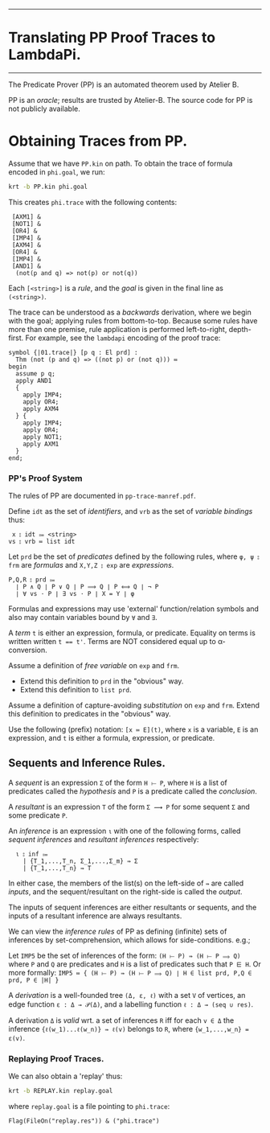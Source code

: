 -----------------------------------------
# Translating PP Proof Traces to LambdaPi.
-----------------------------------------

The Predicate Prover (PP) is an automated theorem used by Atelier B.

PP is an *oracle*; results are trusted by Atelier-B.
The source code for PP is not publicly available.

# Obtaining Traces from PP.

Assume that we have `PP.kin` on path.
To obtain the trace of formula encoded in `phi.goal`, we run:
```bash
krt -b PP.kin phi.goal
```
This creates `phi.trace` with the following contents:
```
﻿ [AXM1] &
 [NOT1] &
 [OR4] &
 [IMP4] &
 [AXM4] &
 [OR4] &
 [IMP4] &
 [AND1] &
  (not(p and q) => not(p) or not(q))
```
Each `[<string>]` is a *rule*, and the *goal* is given in
the final line as `(<string>)`.

The trace can be understood as a *backwards* derivation,
where we begin with the goal; applying rules from bottom-to-top.
Because some rules have more than one premise, rule application
is performed left-to-right, depth-first.
For example, see the `lambdapi` encoding of the proof trace:
```lambdapi
symbol {|01.trace|} [p q : El prd] :
  Thm (not (p and q) => ((not p) or (not q))) ≔
begin
  assume p q;
  apply AND1
  {
    apply IMP4;
    apply OR4;
    apply AXM4
  } {
    apply IMP4;
    apply OR4;
    apply NOT1;
    apply AXM1
  }
end;
```

### PP's Proof System

The rules of PP are documented in `pp-trace-manref.pdf`.

<!--definition-->
Define `idt` as the set of *identifiers*, and `vrb` as the
set of *variable bindings* thus:
```
 x ⦂ idt ⩴ <string>
vs ⦂ vrb ≔ list idt
```
<!--end-->

<!--definition-->
Let `prd` be the set of *predicates* defined by the
following rules, where `φ, ψ ⦂ frm` are *formulas*
and `X,Y,Z ⦂ exp` are *expressions*.
```
P,Q,R ⦂ prd ⩴
  ∣ P ∧ Q ∣ P ∨ Q ∣ P ⟹ Q ∣ P ⟺ Q ∣ ¬ P
  ∣ ∀ vs ⋅ P ∣ ∃ vs ⋅ P ∣ X = Y ∣ φ
```
Formulas and expressions may use 'external'
function/relation symbols and also may contain variables
bound by `∀` and `∃`.

A *term* `t` is either an expression, formula, or predicate.
Equality on terms is written written `t == t'`.
Terms are NOT considered equal up to α-conversion.
<!--end-->

<!--definition-->
Assume a definition of *free variable* on `exp` and `frm`.
- Extend this definition to `prd` in the "obvious" way.
- Extend this definition to `list prd`.
<!--end-->

<!--definition-->
Assume a definition of capture-avoiding *substitution*
on `exp` and `frm`. Extend this definition to predicates
in the "obvious" way.

Use the following (prefix) notation:
  `[x ≔ E](t)`,
where `x` is a variable, `E` is an expression,
and `t` is either a formula, expression, or predicate.
<!---->


## Sequents and Inference Rules.

<!--definition-->
A *sequent* is an expression `Σ` of the form `H ⟝ P`,
where `H` is a list of predicates called the *hypothesis*
and `P` is a predicate called the *conclusion*.
<!--end-->

<!--definition-->
A *resultant* is an expression `T` of the form `Σ ⟿ P`
for some sequent `Σ` and some predicate `P`.
<!--end-->

<!--definition-->
An *inference* is an expression `ι` with one of the
following forms, called *sequent inferences* and
*resultant inferences* respectively:
```
  ι ⦂ inf ⩴
    | {T_1,...,T_n, Σ_1,...,Σ_m} ⇛ Σ
    | {T_1,...,T_n} ⇛ T
```
In either case, the members of the list(s) on the left-side
of `⇛` are called *inputs*, and the sequent/resultant on
the right-side is called the *output*.

The inputs of sequent inferences are either resultants
or sequents, and the inputs of a resultant inference are
always resultants.
<!--end-->

<!--definition-->
We can view the *inference rules* of PP as defining
(infinite) sets of inferences by set-comprehension,
which allows for side-conditions. e.g.;

Let `IMP5` be the set of inferences of the form:
  `(H ⟝ P) ⇛ (H ⟝ P ⟹ Q)`
where `P` and `Q` are predicates and `H` is a list of
predicates such that `P ⋿ H`.
Or more formally:
`IMP5 ≔
  {
    (H ⟝ P) ⇛ (H ⟝ P ⟹ Q)
  ∣
    H ∈ list prd, P,Q ∈ prd, P ∈ |H|
  }`
<!--end-->

<!--definition-->
A *derivation* is a well-founded tree `(Δ, ε, ℓ)`
with a set `V` of vertices, an edge function `ε : Δ → 𝒫(Δ)`,
and a labelling function `ℓ : Δ → (seq ∪ res)`.

A derivation `Δ` is *valid* wrt. a set of inferences `R` iff
for each `v ∈ Δ` the inference `{ℓ(w_1)...ℓ(w_n)} ⇛ ℓ(v)`
belongs to `R`, where `{w_1,...,w_n} = ε(v)`.
<!--end-->




<!--todo:
  lambdapi encoding of syntax,
  lambdapi encoding of rules, side conditions, .... -->




### Replaying Proof Traces.

We can also obtain a 'replay' thus:
```bash
krt -b REPLAY.kin replay.goal
```
where `replay.goal` is a file pointing to `phi.trace`:
```
Flag(FileOn("replay.res")) & ("phi.trace")
```
